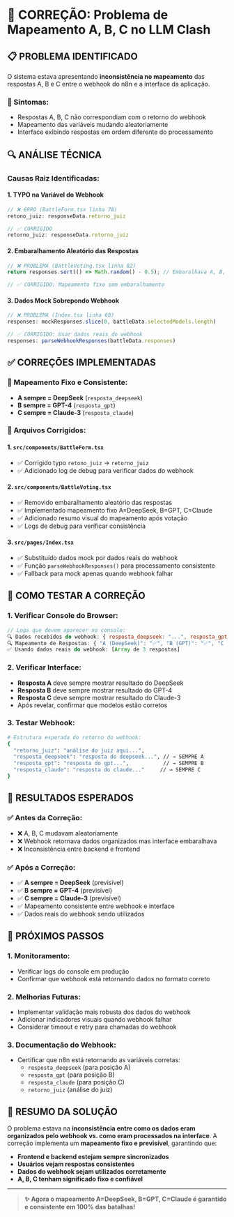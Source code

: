 # 🔧 CORREÇÃO: Problema de Mapeamento A, B, C no LLM Clash

## 📋 **PROBLEMA IDENTIFICADO**

O sistema estava apresentando **inconsistência no mapeamento** das respostas A, B e C entre o webhook do n8n e a interface da aplicação.

### **🚨 Sintomas:**
- Respostas A, B, C não correspondiam com o retorno do webhook
- Mapeamento das variáveis mudando aleatoriamente
- Interface exibindo respostas em ordem diferente do processamento

## 🔍 **ANÁLISE TÉCNICA**

### **Causas Raiz Identificadas:**

#### **1. TYPO na Variável do Webhook**
```typescript
// ❌ ERRO (BattleForm.tsx linha 78)
retono_juiz: responseData.retorno_juiz

// ✅ CORRIGIDO
retorno_juiz: responseData.retorno_juiz
```

#### **2. Embaralhamento Aleatório das Respostas**
```typescript
// ❌ PROBLEMA (BattleVoting.tsx linha 82)
return responses.sort(() => Math.random() - 0.5); // Embaralhava A, B, C!

// ✅ CORRIGIDO: Mapeamento fixo sem embaralhamento
```

#### **3. Dados Mock Sobrepondo Webhook**
```typescript
// ❌ PROBLEMA (Index.tsx linha 68)
responses: mockResponses.slice(0, battleData.selectedModels.length)

// ✅ CORRIGIDO: Usar dados reais do webhook
responses: parseWebhookResponses(battleData.responses)
```

## ✅ **CORREÇÕES IMPLEMENTADAS**

### **🎯 Mapeamento Fixo e Consistente:**
- **A sempre = DeepSeek** (`resposta_deepseek`)
- **B sempre = GPT-4** (`resposta_gpt`)  
- **C sempre = Claude-3** (`resposta_claude`)

### **📁 Arquivos Corrigidos:**

#### **1. `src/components/BattleForm.tsx`**
- ✅ Corrigido typo `retono_juiz` → `retorno_juiz`
- ✅ Adicionado log de debug para verificar dados do webhook

#### **2. `src/components/BattleVoting.tsx`**
- ✅ Removido embaralhamento aleatório das respostas
- ✅ Implementado mapeamento fixo A=DeepSeek, B=GPT, C=Claude
- ✅ Adicionado resumo visual do mapeamento após votação
- ✅ Logs de debug para verificar consistência

#### **3. `src/pages/Index.tsx`**
- ✅ Substituído dados mock por dados reais do webhook
- ✅ Função `parseWebhookResponses()` para processamento consistente
- ✅ Fallback para mock apenas quando webhook falhar

## 🧪 **COMO TESTAR A CORREÇÃO**

### **1. Verificar Console do Browser:**
```javascript
// Logs que devem aparecer no console:
🔍 Dados recebidos do webhook: { resposta_deepseek: "...", resposta_gpt: "...", resposta_claude: "..." }
🔍 Mapeamento de Respostas: { "A (DeepSeek)": "✅", "B (GPT)": "✅", "C (Claude)": "✅", "Total": "3/3" }
✅ Usando dados reais do webhook: [Array de 3 respostas]
```

### **2. Verificar Interface:**
- **Resposta A** deve sempre mostrar resultado do DeepSeek
- **Resposta B** deve sempre mostrar resultado do GPT-4
- **Resposta C** deve sempre mostrar resultado do Claude-3
- Após revelar, confirmar que modelos estão corretos

### **3. Testar Webhook:**
```bash
# Estrutura esperada do retorno do webhook:
{
  "retorno_juiz": "análise do juiz aqui...",
  "resposta_deepseek": "resposta do deepseek...", // → SEMPRE A
  "resposta_gpt": "resposta do gpt...",           // → SEMPRE B  
  "resposta_claude": "resposta do claude..."     // → SEMPRE C
}
```

## 🎯 **RESULTADOS ESPERADOS**

### **✅ Antes da Correção:**
- ❌ A, B, C mudavam aleatoriamente
- ❌ Webhook retornava dados organizados mas interface embaralhava
- ❌ Inconsistência entre backend e frontend

### **✅ Após a Correção:**
- ✅ **A sempre = DeepSeek** (previsível)
- ✅ **B sempre = GPT-4** (previsível)
- ✅ **C sempre = Claude-3** (previsível)
- ✅ Mapeamento consistente entre webhook e interface
- ✅ Dados reais do webhook sendo utilizados

## 🔧 **PRÓXIMOS PASSOS**

### **1. Monitoramento:**
- Verificar logs do console em produção
- Confirmar que webhook está retornando dados no formato correto

### **2. Melhorias Futuras:**
- Implementar validação mais robusta dos dados do webhook
- Adicionar indicadores visuais quando webhook falhar
- Considerar timeout e retry para chamadas do webhook

### **3. Documentação do Webhook:**
- Certificar que n8n está retornando as variáveis corretas:
  - `resposta_deepseek` (para posição A)
  - `resposta_gpt` (para posição B)
  - `resposta_claude` (para posição C)
  - `retorno_juiz` (análise do juiz)

## 🎉 **RESUMO DA SOLUÇÃO**

O problema estava na **inconsistência entre como os dados eram organizados pelo webhook vs. como eram processados na interface**. A correção implementa um **mapeamento fixo e previsível**, garantindo que:

- **Frontend e backend estejam sempre sincronizados**
- **Usuários vejam respostas consistentes**
- **Dados do webhook sejam utilizados corretamente**
- **A, B, C tenham significado fixo e confiável**

---

> **✨ Agora o mapeamento A=DeepSeek, B=GPT, C=Claude é garantido e consistente em 100% das batalhas!**